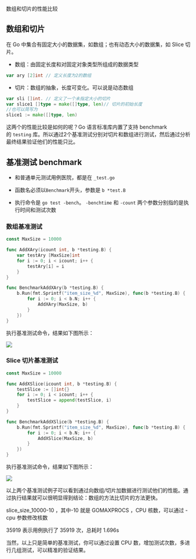数组和切片的性能比较

## 数组和切片

在 Go 中集合有固定大小的数据集，如数组；也有动态大小的数据集，如 Slice 切片。

- 数组：由固定长度和对固定对象类型所组成的数据类型

```go
var ary [2]int // 定义长度为2的数组
```

- 切片：数组的抽象，长度可变化。可以说是动态数组

```go
var sli []int. // 定义了一个未指定大小的切片
var slice1 []type = make([]type, len)// 切片的初始长度
//也可以简写为
slice1 := make([]type, len)
```

这两个的性能比较是如何的呢？Go 语言标准库内置了支持 benchmark 的 `testing` 库。所以通过2个基准测试分别对切片和数组进行测试，然后通过分析最终结果验证他们的性能只比。

## 基准测试 benchmark

- 和普通单元测试用例医院，都是在 `_test.go`

- 函数名必须以`Benchmark`开头，参数是 `b *test.B`

- 执行命令是 `go test -bench`。 `-benchtime` 和 `-count` 两个参数分别指的是执行时间和测试次数

### 数组基准测试

```go
const MaxSize = 10000

func AddXAry(icount int, b *testing.B) {
    var testAry [MaxSize]int
    for i := 0; i < icount; i++ {
        testAry[i] = i
    }
}

func BenchmarkAddXAry(b *testing.B) {
    b.Run(fmt.Sprintf("item_size_%d", MaxSize), func(b *testing.B) {
        for i := 0; i < b.N; i++ {
            AddXAry(MaxSize, b)
        }
    })
}
```

执行基准测试命令，结果如下图所示：

![](/Users/jasenyang/Documents/pictures/pro-pic/2022-09-04-12-18-52-image.png)

### Slice 切片基准测试

```go
const MaxSize = 10000

func AddXSlice(icount int, b *testing.B) {
    testSlice := []int{}
    for i := 0; i < icount; i++ {
        testSlice = append(testSlice, i)
    }
}

func BenchmarkAddXSlice(b *testing.B) {
    b.Run(fmt.Sprintf("item_size_%d", MaxSize), func(b *testing.B) {
        for i := 0; i < b.N; i++ {
            AddXSlice(MaxSize, b)
        }
    })
}
```

执行基准测试命令，结果如下图所示：

![](/Users/jasenyang/Documents/pictures/pro-pic/2022-09-04-12-18-03-image.png)

以上两个基准测试例子可以看到通过向数组/切片加数据进行测试他们的性能。通过执行结果就可以很明显得到结论：数组的方法比切片的方法更快。

slice_size_10000-10 ，其中-10 就是 GOMAXPROCS ，CPU 核数，可以通过 -cpu 参数修改核数

35919 表示用例执行了 35919 次，总耗时 1.696s

当然，以上只是简单的基准测试，你可以通过设置 CPU 数，增加测试次数，多进行几组测试，可以精准的验证结果。

